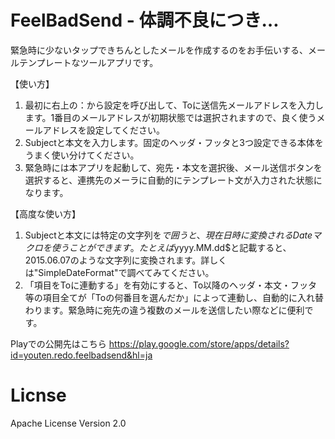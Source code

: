 # FeelBadSend - 体調不良につき…

緊急時に少ないタップできちんとしたメールを作成するのをお手伝いする、メールテンプレートなツールアプリです。

【使い方】
1. 最初に右上の：から設定を呼び出して、Toに送信先メールアドレスを入力します。1番目のメールアドレスが初期状態では選択されますので、良く使うメールアドレスを設定してください。
2. Subjectと本文を入力します。固定のヘッダ・フッタと3つ設定できる本体をうまく使い分けてください。
3. 緊急時には本アプリを起動して、宛先・本文を選択後、メール送信ボタンを選択すると、連携先のメーラに自動的にテンプレート文が入力された状態になります。

【高度な使い方】
1.  Subjectと本文には特定の文字列を$で囲うと、現在日時に変換されるDateマクロを使うことができます。たとえば$yyyy.MM.dd$と記載すると、2015.06.07のような文字列に変換されます。詳しくは"SimpleDateFormat"で調べてみてください。
2. 「項目をToに連動する」を有効にすると、To以降のヘッダ・本文・フッタ等の項目全てが「Toの何番目を選んだか」によって連動し、自動的に入れ替わります。緊急時に宛先の違う複数のメールを送信したい際などに便利です。

Playでの公開先はこちら
https://play.google.com/store/apps/details?id=youten.redo.feelbadsend&hl=ja

# Licnse

Apache License Version 2.0


